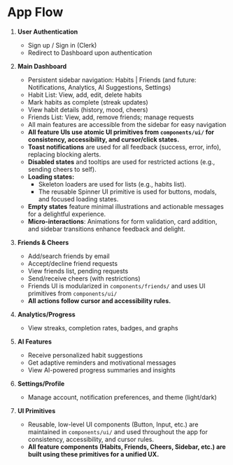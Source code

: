 # App Flow

1. **User Authentication**

   - Sign up / Sign in (Clerk)
   - Redirect to Dashboard upon authentication

2. **Main Dashboard**

   - Persistent sidebar navigation: Habits | Friends (and future: Notifications, Analytics, AI Suggestions, Settings)
   - Habit List: View, add, edit, delete habits
   - Mark habits as complete (streak updates)
   - View habit details (history, mood, cheers)
   - Friends List: View, add, remove friends; manage requests
   - All main features are accessible from the sidebar for easy navigation
   - **All feature UIs use atomic UI primitives from `components/ui/` for consistency, accessibility, and cursor/click states.**
   - **Toast notifications** are used for all feedback (success, error, info), replacing blocking alerts.
   - **Disabled states** and tooltips are used for restricted actions (e.g., sending cheers to self).
   - **Loading states:**
     - Skeleton loaders are used for lists (e.g., habits list).
     - The reusable Spinner UI primitive is used for buttons, modals, and focused loading states.
   - **Empty states** feature minimal illustrations and actionable messages for a delightful experience.
   - **Micro-interactions**: Animations for form validation, card addition, and sidebar transitions enhance feedback and delight.

3. **Friends & Cheers**

   - Add/search friends by email
   - Accept/decline friend requests
   - View friends list, pending requests
   - Send/receive cheers (with restrictions)
   - Friends UI is modularized in `components/friends/` and uses UI primitives from `components/ui/`
   - **All actions follow cursor and accessibility rules.**

4. **Analytics/Progress**

   - View streaks, completion rates, badges, and graphs

5. **AI Features**

   - Receive personalized habit suggestions
   - Get adaptive reminders and motivational messages
   - View AI-powered progress summaries and insights

6. **Settings/Profile**

   - Manage account, notification preferences, and theme (light/dark)

7. **UI Primitives**
   - Reusable, low-level UI components (Button, Input, etc.) are maintained in `components/ui/` and used throughout the app for consistency, accessibility, and cursor rules.
   - **All feature components (Habits, Friends, Cheers, Sidebar, etc.) are built using these primitives for a unified UX.**
